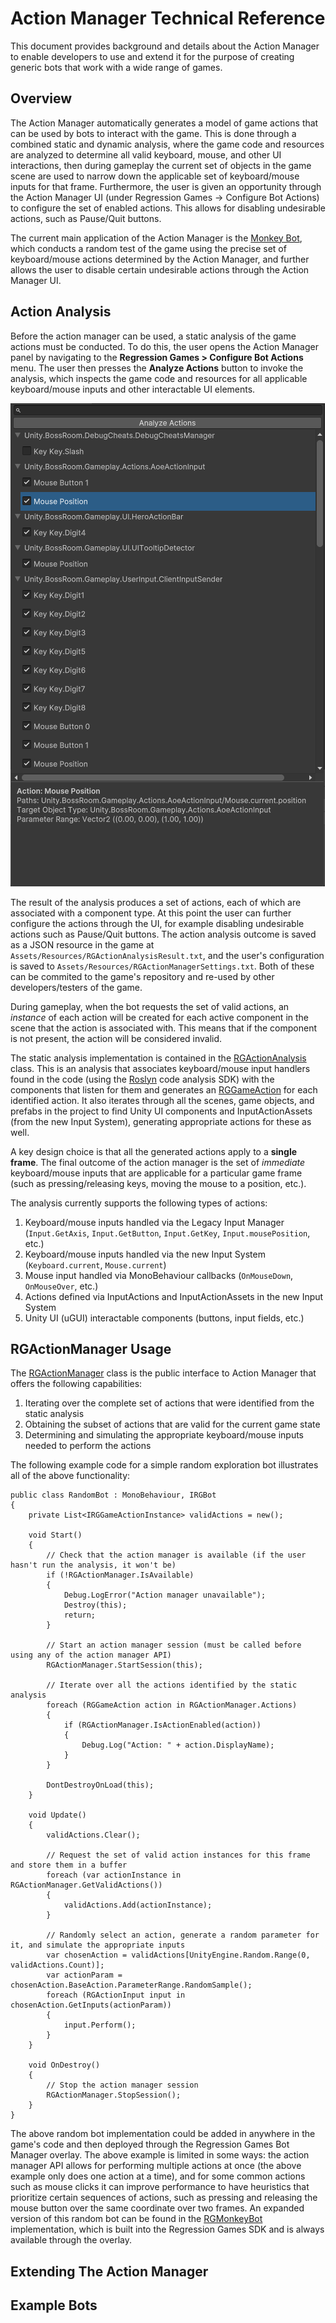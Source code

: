﻿# Action Manager Technical Reference

This document provides background and details about the Action Manager to enable developers to use and extend it for the purpose of creating generic bots that work with a wide range of games.

## Overview

The Action Manager automatically generates a model of game actions that can be used by bots to interact with the game. This is done through a combined static and dynamic analysis, where the game code and resources are analyzed to determine all valid keyboard, mouse, and other UI interactions, then during gameplay the current set of objects in the game scene are used to narrow down the applicable set of keyboard/mouse inputs for that frame. Furthermore, the user is given an opportunity through the Action Manager UI (under Regression Games -> Configure Bot Actions) to configure the set of enabled actions. This allows for disabling undesirable actions, such as Pause/Quit buttons.

The current main application of the Action Manager is the [Monkey Bot](https://docs.regression.gg/generic-bots/monkey-bot), which conducts a random test of the game using the precise set of keyboard/mouse actions determined by the Action Manager, and further allows the user to disable certain undesirable actions through the Action Manager UI.

## Action Analysis

Before the action manager can be used, a static analysis of the game actions must be conducted. To do this, the user opens the Action Manager panel by navigating to the **Regression Games > Configure Bot Actions** menu. The user then presses the **Analyze Actions** button to invoke the analysis, which inspects the game code and resources for all applicable keyboard/mouse inputs and other interactable UI elements.

![Action Manager Panel](https://github.com/Regression-Games/RegressionDocs/blob/9bba4d4faa06e47c529506c68da3a3b60d33d8d2/docs/generic-bots/img/action-manager-panel-final.png)

The result of the analysis produces a set of actions, each of which are associated with a component type. At this point the user can further configure the actions through the UI, for example disabling undesirable actions such as Pause/Quit buttons. The action analysis outcome is saved as a JSON resource in the game at `Assets/Resources/RGActionAnalysisResult.txt`, and the user's configuration is saved to `Assets/Resources/RGActionManagerSettings.txt`. Both of these can be commited to the game's repository and re-used by other developers/testers of the game.

During gameplay, when the bot requests the set of valid actions, an _instance_ of each action will be created for each active component in the scene that the action is associated with. This means that if the component is not present, the action will be considered invalid. 

The static analysis implementation is contained in the [RGActionAnalysis](../../../Editor/Scripts/ActionManager/RGActionAnalysis.cs) class. This is an analysis that associates keyboard/mouse input handlers found in the code (using the [Roslyn](https://learn.microsoft.com/en-us/dotnet/csharp/roslyn-sdk/) code analysis SDK) with the components that listen for them and generates an [RGGameAction](RGGameAction.cs) for each identified action. It also iterates through all the scenes, game objects, and prefabs in the project to find Unity UI components and InputActionAssets (from the new Input System), generating appropriate actions for these as well.

A key design choice is that all the generated actions apply to a **single frame**. The final outcome of the action manager is the set of _immediate_ keyboard/mouse inputs that are applicable for a particular game frame (such as pressing/releasing keys, moving the mouse to a position, etc.).

The analysis currently supports the following types of actions:
1. Keyboard/mouse inputs handled via the Legacy Input Manager (`Input.GetAxis`, `Input.GetButton`, `Input.GetKey`, `Input.mousePosition`, etc.)
2. Keyboard/mouse inputs handled via the new Input System (`Keyboard.current`, `Mouse.current`)
3. Mouse input handled via MonoBehaviour callbacks (`OnMouseDown`, `OnMouseOver`, etc.)
4. Actions defined via InputActions and InputActionAssets in the new Input System
5. Unity UI (uGUI) interactable components (buttons, input fields, etc.)

## RGActionManager Usage

The [RGActionManager](RGActionManager.cs) class is the public interface to Action Manager that offers the following capabilities:
1. Iterating over the complete set of actions that were identified from the static analysis
2. Obtaining the subset of actions that are valid for the current game state
3. Determining and simulating the appropriate keyboard/mouse inputs needed to perform the actions

The following example code for a simple random exploration bot illustrates all of the above functionality:
```
public class RandomBot : MonoBehaviour, IRGBot
{
    private List<IRGGameActionInstance> validActions = new();
    
    void Start()
    {
        // Check that the action manager is available (if the user hasn't run the analysis, it won't be)
        if (!RGActionManager.IsAvailable)
        {
            Debug.LogError("Action manager unavailable");
            Destroy(this);
            return;
        }
        
        // Start an action manager session (must be called before using any of the action manager API)
        RGActionManager.StartSession(this);
        
        // Iterate over all the actions identified by the static analysis
        foreach (RGGameAction action in RGActionManager.Actions)
        {
            if (RGActionManager.IsActionEnabled(action))
            {
                Debug.Log("Action: " + action.DisplayName);
            }
        }
        
        DontDestroyOnLoad(this);
    }

    void Update()
    {
        validActions.Clear();
        
        // Request the set of valid action instances for this frame and store them in a buffer
        foreach (var actionInstance in RGActionManager.GetValidActions())
        {
            validActions.Add(actionInstance);
        }

        // Randomly select an action, generate a random parameter for it, and simulate the appropriate inputs
        var chosenAction = validActions[UnityEngine.Random.Range(0, validActions.Count)]; 
        var actionParam = chosenAction.BaseAction.ParameterRange.RandomSample();
        foreach (RGActionInput input in chosenAction.GetInputs(actionParam))
        {
            input.Perform();
        }
    }

    void OnDestroy()
    {
        // Stop the action manager session
        RGActionManager.StopSession();
    }
}
```

The above random bot implementation could be added in anywhere in the game's code and then deployed through the Regression Games Bot Manager overlay. The above example is limited in some ways: the action manager API allows for performing multiple actions at once (the above example only does one action at a time), and for some common actions such as mouse clicks it can improve performance to have heuristics that prioritize certain sequences of actions, such as pressing and releasing the mouse button over the same coordinate over two frames. An expanded version of this random bot can be found in the [RGMonkeyBot](../GenericBots/RGMonkeyBot.cs) implementation, which is built into the Regression Games SDK and is always available through the overlay.

## Extending The Action Manager



## Example Bots

